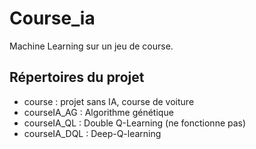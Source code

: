 # Course_ia
Machine Learning sur un jeu de course.

## Répertoires du projet

* course : projet sans IA, course de voiture
* courseIA_AG : Algorithme génétique
* courseIA_QL : Double Q-Learning (ne fonctionne pas)
* courseIA_DQL : Deep-Q-learning


